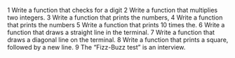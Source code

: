 1 Write a function that checks for a digit
2 Write a function that multiplies two integers.
3 Write a function that prints the numbers,
4 Write a function that prints the numbers
5 Write a function that prints 10 times the.
6 Write a function that draws a straight line in the terminal.
7 Write a function that draws a diagonal line on the terminal.
8 Write a function that prints a square, followed by a new line.
9 The “Fizz-Buzz test” is an interview.
